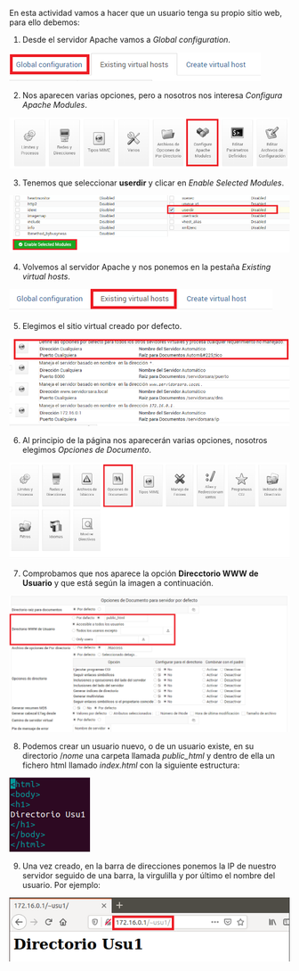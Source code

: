 En esta actividad vamos a hacer que un usuario tenga su propio sitio web, para ello debemos:

1. Desde el servidor Apache vamos a *Global configuration*.

![usu0](./images/usu0.PNG)

 2. Nos aparecen varias opciones, pero a nosotros nos interesa *Configura Apache Modules*.

![usu2](./images/usu2.PNG)

3. Tenemos que seleccionar **userdir** y clicar en *Enable Selected Modules*.

![usu1](./images/usu1.PNG)

4. Volvemos al servidor Apache y nos ponemos en la pestaña *Existing virtual hosts*.

![usu52](./images/usu52.PNG)

5. Elegimos el sitio virtual creado por defecto.

![usu3](./images/usu3.PNG)

6. Al principio de la página nos aparecerán varias opciones, nosotros elegimos *Opciones de Documento*.

![usu4](./images/usu4.PNG)

7. Comprobamos que nos aparece la opción **Direcctorio WWW de Usuario** y que está según la imagen a continuación.

![usu5](./images/usu5.PNG)

8. Podemos crear un usuario nuevo, o de un usuario existe, en su directorio /*nome* una carpeta llamada *public_html* y dentro de ella un fichero html llamado *index.html* con la siguiente estructura:

![usudire](./images/usudire.PNG)

9. Una vez creado, en la barra de direcciones ponemos la IP de nuestro servidor seguido de una barra, la virgulilla y por último el nombre del usuario. Por ejemplo:

![usu6](./images/usu6.PNG)
